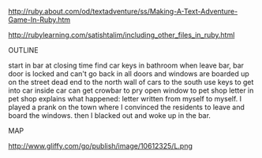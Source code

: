 http://ruby.about.com/od/textadventure/ss/Making-A-Text-Adventure-Game-In-Ruby.htm

http://rubylearning.com/satishtalim/including_other_files_in_ruby.html

OUTLINE

start in bar at closing time
find car keys in bathroom
when leave bar, bar door is locked and can't go back in
all doors and windows are boarded up on the street
dead end to the north
wall of cars to the south
use keys to get into car
inside car can get crowbar to pry open window to pet shop
letter in pet shop explains what happened:
  letter written from myself to myself. I played a prank on the town where I convinced the residents to leave and board the windows. then I blacked out and woke up in the bar.

MAP

http://www.gliffy.com/go/publish/image/10612325/L.png
